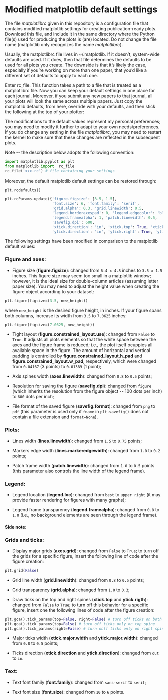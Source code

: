 # Modified matplotlib default settings

The file *matplotlibrc* given in this repository is a configuration file that contains modified matplotlib settings for creating publication-ready plots. Download this file, and include it in the same directory where the Python file(s) used for producing the plots is (are) located. Do not change the file name (matplotlib only recognizes the name *matplotlibrc*).



Usually, the matplotlibrc file lives in ~/.matplotlib. If it doesn’t, system-wide defaults are used. If it does, then that file determines the defaults to be used for all plots you create. The downside is that it’s likely the case, especially if you’re working on more than one paper, that you’d like a different set of defaults to apply to each one.

Enter rc_file. This function takes a path to a file that is treated as a matplotlibrc file. Now you can keep your default settings in one place for each journal. Moreover, if you submit any new papers to that journal, all your plots will look the same across multiple papers. Just copy the matplotlib defaults, from here, override with your defaults, and then stick the following at the top of your plotter:





The modifications to the default values represent my personal preferences; you may need to modify it further to adapt to your own needs/preferences. If you do change any setting in the file *matplotlibrc*, you may need to restart the kernel to make sure that these changes are reflected in the subsequent plots.

Note -- the description below adopts the following convention:
```python
import matplotlib.pyplot as plt
from matplotlib import  rc_file
rc_file('xxx.rc') # file containing your settings
```

Moreover, the default matplotlib default settings can be restored through:
```python
plt.rcdefaults()
```

```python
plt.rcParams.update({'figure.figsize': [3.5, 1.5],
                     'font.size': 6, 'font.family': 'serif',
                     'grid.alpha': 0.3, 'grid.linewidth': 0.5,
                     'legend.borderaxespad': 0, 'legend.edgecolor': 'black', 'legend.fancybox': False,
                     'legend.framealpha': 1, 'patch.linewidth': 0.5,
                     'savefig.dpi': 600,
                     'xtick.direction': 'in', 'xtick.top': True, 'xtick.major.width': 0.5,
                     'ytick.direction': 'in', 'ytick.right': True, 'ytick.major.width': 0.5})
```

The following settings have been modified in comparison to the matplotlib default values:

### Figure and axes:

* Figure size (**figure.figsize**): changed from ```6.4 x 4.8``` inches to ```3.5 x 1.5``` inches. This figure size may seem too small in a matplotlib window; however, it is the ideal size for double-column articles (assuming letter paper size). You may need to adjust the  height value when creating the figure object according to your dataset:
```python 
plt.figure(figsize=(3.5, new_height))
```

where ```new_height``` is the desired figure height, in inches. If your figure spans both columns, increase its width from ```3.5``` to ```7.0625``` inches:
```python 
plt.figure(figsize=(7.0625, new_height))
```

* Tight layout (**figure.constrained_layout.use**): changed from ```False``` to ```True```. It adjusts all plots elements so that the white space between the axes and the figure frame is reduced; i.e., the plot itself ocuppies all available space in the figure. The amount of horizontal and vertical padding is controlled by **figure.constrained_layout.h_pad** and **figure.constrained_layout.w_pad**, respectively, which were changed from ```0.04167``` (3 points) to ```0.01389``` (1 point);

* Axis spines width (**axes.linewidth**): changed from ```0.8``` to ```0.5``` points;

* Resolution for saving the figure (**savefig.dpi**): changed from ```figure``` (which inherits the resolution from the figure object -- 100 dots per inch) to ```600``` dots per inch;

* File format of the saved figure (**savefig.format**): changed from ```png``` to ```pdf``` (this parameter is used only if ```fname``` in ```plt.savefig()``` does not contain a file extension and ```format=None```).

### Plots:

* Lines width (**lines.linewidth**): changed from ```1.5``` to ```0.75``` points;

* Markers edge width (**lines.markeredgewidth**): changed from ```1.0``` to ```0.2``` points;

* Patch frame width (**patch.linewidth**): changed from ```1.0``` to ```0.5``` points (this parameter also controls the line width of the legend frame).

### Legend: 

* Legend location (**legend.loc**): changed from ```best``` to ```upper right``` (it may provide faster rendering for figures with many graphs);

* Legend frame transparency (**legend.framealpha**): changed from ```0.8``` to ```1.0``` (i.e., no background elements are seen through the legend frame).

#### Side note:

### Grids and ticks:

* Display major grids (**axes.grid**): changed from ```False``` to ```True```; to turn off the grids for a specific figure, insert the following line of code after the figure creation:
```python
plt.grid(False)
```

* Grid line width (**grid.linewidth**): changed from ```0.8``` to ```0.5``` points;

* Grid transparency (**grid.alpha**): changed from ```1.0``` to ```0.3```;

* Draw ticks on the top and right spines (**xtick.top** and **ytick.rigth**): changed from ```False``` to ```True```; to turn off this behavior for a specific figure, insert one the following lines of code after the figure creation:
```python
plt.gca().tick_params(top=False, right=False) # turn off ticks on both top and right spines
plt.gca().tick_params(top=False) # turn off ticks only on top spine
plt.gca().tick_params(right=False) # turn onff ticks only on right spine
```

* Major ticks width (**xtick.major.width** and **ytick.major.width**): changed from ```0.8``` to ```0.5``` points;

* Ticks direction (**xtick.direction** and **ytick.direction**): changed from ```out``` to ```in```.

### Text:

* Text font family (**font.family**): changed from ```sans-serif``` to ```serif```;

* Text font size (**font.size**): changed from ```10``` to ```6``` points.

